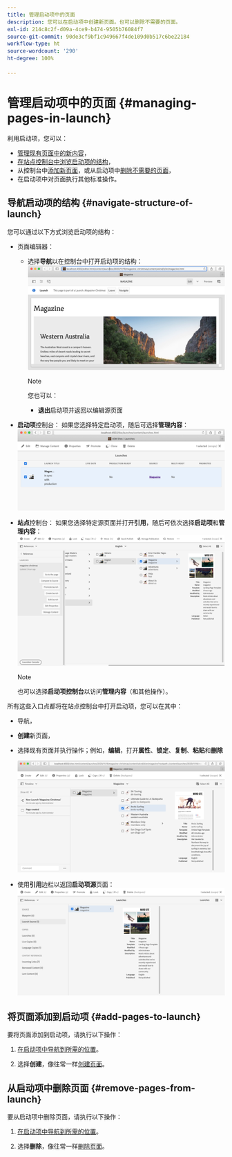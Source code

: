 ```yaml
---
title: 管理启动项中的页面
description: 您可以在启动项中创建新页面。也可以删除不需要的页面。
exl-id: 214c8c2f-d09a-4ce9-b474-9505b76084f7
source-git-commit: 90de3cf9bf1c949667f4de109d0b517c6be22184
workflow-type: ht
source-wordcount: '290'
ht-degree: 100%

---
```


# 管理启动项中的页面 {#managing-pages-in-launch}

利用启动项，您可以：

* [管理现有页面中的新内容](/help/sites-cloud/authoring/launches/editing.md)，
* [在站点控制台中浏览启动项的结构](#navigate-structure-of-launch)，
* 从控制台中[添加新页面](#add-pages-to-launch)，或从启动项中[删除不需要的页面](#remove-pages-from-launch)，
* 在启动项中对页面执行其他标准操作。

## 导航启动项的结构 {#navigate-structure-of-launch}

您可以通过以下方式浏览启动项的结构：

* 页面编辑器：

   * 选择&#x200B;**导航**以在控制台中打开启动项的结构：
      ![从页面编辑器中导航启动项](/help/sites-cloud/authoring/assets/launches-navigate-page-editor.png)

      >[!NOTE]
      >
      >您也可以：
      >
      >* **退出**&#x200B;启动项并返回以编辑源页面


* **启动项**控制台：
如果您选择特定启动项，随后可选择**管理内容**：
   ![启动项控制台 – 管理内容](/help/sites-cloud/authoring/assets/launches-navigate-launches-console.png)

* **站点**控制台：
如果您选择特定源页面并打开**引用**，随后可依次选择&#x200B;**启动项**&#x200B;和&#x200B;**管理内容**：
   ![启动项控制台 – 管理内容](/help/sites-cloud/authoring/assets/launches-navigate-sites-console.png)

   >[!NOTE]
   >
   >也可以选择&#x200B;**启动项控制台**&#x200B;以访问&#x200B;**管理内容**（和其他操作）。

所有这些入口点都将在站点控制台中打开启动项，您可以在其中：

* 导航，
* **创建**&#x200B;新页面，
* 选择现有页面并执行操作；例如，**编辑**，打开&#x200B;**属性**、**锁定**、**复制**、**粘贴**&#x200B;和&#x200B;**删除**

   ![从“管理内容”导航到站点控制台中的启动项](/help/sites-cloud/authoring/assets/launches-navigate-manage-content.png)
* 使用&#x200B;**引用**&#x200B;边栏以返回&#x200B;**启动项源**页面：
   ![站点控制台 – 启动项源](/help/sites-cloud/authoring/assets/launches-navigate-launch-source.png)

## 将页面添加到启动项 {#add-pages-to-launch}

要将页面添加到启动项，请执行以下操作：

1. [在启动项中导航到所需的位置](#navigate-structure-of-launch)。

1. 选择&#x200B;**创建**，像往常一样[创建页面](/help/sites-cloud/authoring/fundamentals/organizing-pages.md#creating-a-new-page)。

## 从启动项中删除页面 {#remove-pages-from-launch}

要从启动项中删除页面，请执行以下操作：

1. [在启动项中导航到所需的位置](#navigate-structure-of-launch)。

1. 选择&#x200B;**删除**，像往常一样[删除页面](/help/sites-cloud/authoring/fundamentals/organizing-pages.md#deleting-a-page)。
